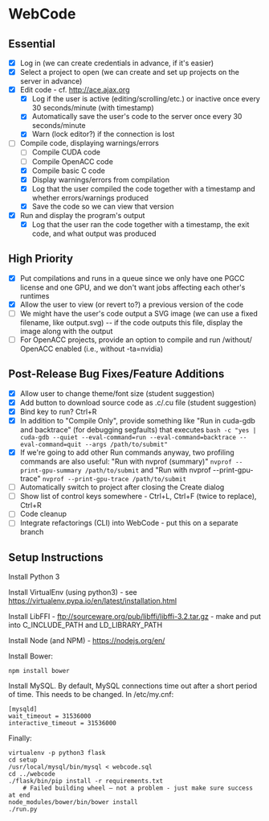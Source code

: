 # WebCode

## Essential
- [x] Log in (we can create credentials in advance, if it's easier)
- [x] Select a project to open (we can create and set up projects on the server in advance)
- [x] Edit code - cf. http://ace.ajax.org
  - [x] Log if the user is active (editing/scrolling/etc.) or inactive once every 30 seconds/minute (with timestamp)
  - [x] Automatically save the user's code to the server once every 30 seconds/minute
  - [x] Warn (lock editor?) if the connection is lost
- [ ] Compile code, displaying warnings/errors
  - [ ] Compile CUDA code
  - [ ] Compile OpenACC code
  - [x] Compile basic C code
  - [x] Display warnings/errors from compilation
  - [x] Log that the user compiled the code together with a timestamp and whether errors/warnings produced
  - [x] Save the code so we can view that version
- [x] Run and display the program's output
  - [x] Log that the user ran the code together with a timestamp, the exit code, and what output was produced

## High Priority
- [x] Put compilations and runs in a queue since we only have one PGCC license and one GPU, and we don't want jobs affecting each other's runtimes
- [x] Allow the user to view (or revert to?) a previous version of the code
- [ ] We might have the user's code output a SVG image (we can use a fixed filename, like output.svg) -- if the code outputs this file, display the image along with the output
- [ ] For OpenACC projects, provide an option to compile and run /without/ OpenACC enabled (i.e., without -ta=nvidia)

## Post-Release Bug Fixes/Feature Additions
- [x] Allow user to change theme/font size (student suggestion)
- [x] Add button to download source code as .c/.cu file (student suggestion)
- [x] Bind key to run?  Ctrl+R
- [x] In addition to "Compile Only", provide something like "Run in cuda-gdb and backtrace" (for debugging segfaults) that executes
      ```bash -c "yes | cuda-gdb --quiet --eval-command=run --eval-command=backtrace --eval-command=quit --args /path/to/submit"```
- [x] If we're going to add other Run commands anyway, two profiling commands are also useful: "Run with nvprof (summary)"
      ```nvprof --print-gpu-summary /path/to/submit```
      and "Run with nvprof --print-gpu-trace"
      ```nvprof --print-gpu-trace /path/to/submit```
- [ ] Automatically switch to project after closing the Create dialog
- [ ] Show list of control keys somewhere - Ctrl+L, Ctrl+F (twice to replace), Ctrl+R
- [ ] Code cleanup
- [ ] Integrate refactorings (CLI) into WebCode - put this on a separate branch

## Setup Instructions

Install Python 3

Install VirtualEnv (using python3) - see https://virtualenv.pypa.io/en/latest/installation.html

Install LibFFI - ftp://sourceware.org/pub/libffi/libffi-3.2.tar.gz - make and put into C_INCLUDE_PATH and LD_LIBRARY_PATH

Install Node (and NPM) - https://nodejs.org/en/

Install Bower:
```
npm install bower
```

Install MySQL. By default, MySQL connections time out after a short period of time.  This needs to be changed.  In /etc/my.cnf:
```
[mysqld]
wait_timeout = 31536000
interactive_timeout = 31536000
```

Finally:
```
virtualenv -p python3 flask
cd setup
/usr/local/mysql/bin/mysql < webcode.sql
cd ../webcode
./flask/bin/pip install -r requirements.txt
    # Failed building wheel — not a problem - just make sure success at end
node_modules/bower/bin/bower install
./run.py
```

